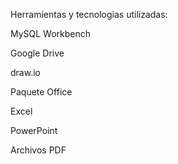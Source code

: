 Herramientas y tecnologias utilizadas:

MySQL Workbench

Google Drive

draw.io

Paquete Office

Excel

PowerPoint

Archivos PDF
